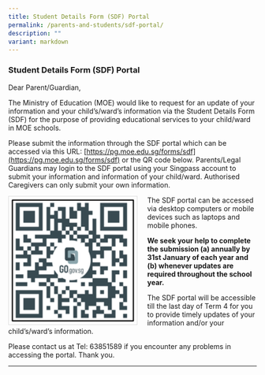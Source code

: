 ```yaml
---
title: Student Details Form (SDF) Portal
permalink: /parents-and-students/sdf-portal/
description: ""
variant: markdown
---
```

### Student Details Form (SDF) Portal

Dear Parent/Guardian,

The Ministry of Education (MOE) would like to request for an update of your information and your child’s/ward’s information via the Student Details Form (SDF) for the purpose of providing educational services to your child/ward in MOE schools.

Please submit the information through the SDF portal which can be accessed via this URL: [https://pg.moe.edu.sg/forms/sdf](https://pg.moe.edu.sg/forms/sdf) or the QR code below. Parents/Legal Guardians may login to the SDF portal using your Singpass account to submit your information and information of your child/ward. Authorised Caregivers can only submit your own information.


<img src="/images/Parents%20&amp;%20Students/sdf_portal_qr_code_v2.png" style="width:250px; height:250px; margin-right:20px; border:0.5px solid Gainsboro; padding: 5px" align="Left">

The SDF portal can be accessed via desktop computers or mobile devices such as laptops and mobile phones.

<b>We seek your help to complete the submission (a) annually by 31st January of each year and (b) whenever updates are required throughout the school year.</b>

The SDF portal will be accessible till the last day of Term 4 for you to provide timely updates of your information and/or your child’s/ward’s information.

Please contact us at Tel: 63851589 if you encounter any problems in accessing the portal. Thank you.

<hr>